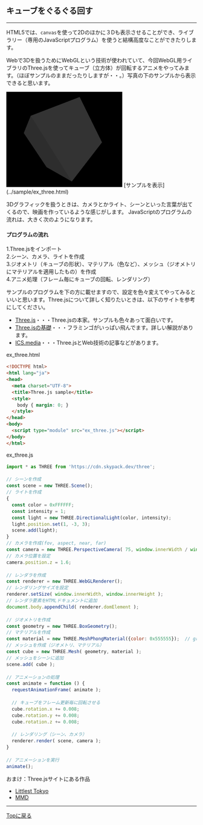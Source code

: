 ## キューブをぐるぐる回す
---

HTML5では、`canvas`を使って2Dのほかに３Dも表示させることができ、ライブラリー（専用のJavaScriptプログラム）を使うと結構高度なことができたりします。

Webで3Dを扱うためにWebGLという技術が使われていて、今回WebGL用ライブラリのThree.jsを使ってキューブ（立方体）が回転するアニメをやってみます。（ほぼサンプルのままだったりしますが・・。）写真の下のサンプルから表示できると思います。

<img src="../images/cube.png" alt="cube" style="zoom:30%;" />
[サンプルを表示](../sample/ex_three.html)

3Dグラフィックを扱うときは、カメラとかライト、シーンといった言葉が出てくるので、映画を作っているような感じがします。
JavaScriptのプログラムの流れは、大きく次のようになります。

#### プログラムの流れ  
1.Three.jsをインポート  
2.シーン、カメラ、ライトを作成  
3.ジオメトリ（キューブの形状）、マテリアル（色など）、メッシュ（ジオメトリにマテリアルを適用したもの）を作成  
4.アニメ処理（フレーム毎にキューブの回転、レンダリング）  




サンプルのプログラムを下の方に載せますので、設定を色々変えてやってみるといいと思います。Three.jsについて詳しく知りたいときは、以下のサイトを参考にしてください。

- [Three.js](https://threejs.org/docs/index.html#manual/ja/introduction/Creating-a-scene)・・・Three.jsの本家。サンプルも色々あって面白いです。
- [Three.jsの基礎](https://threejsfundamentals.org/threejs/lessons/ja/)・・・フラミンゴがいっぱい飛んでます。詳しい解説があります。
- [ICS.media](https://ics.media/tutorial-three/)・・・Three.jsとWeb技術の記事などがあります。

ex_three.html
```html
<!DOCTYPE html>
<html lang="ja">
<head>
  <meta charset="UTF-8">
  <title>Three.js sample</title>
  <style>
    body { margin: 0; }
  </style>
</head>
<body>
  <script type="module" src="ex_three.js"></script> 
</body>
</html>
```
ex_three.js
```javascript
import * as THREE from 'https://cdn.skypack.dev/three';

// シーンを作成
const scene = new THREE.Scene();
// ライトを作成
{
  const color = 0xFFFFFF;
  const intensity = 1;
  const light = new THREE.DirectionalLight(color, intensity);
  light.position.set(1, -3, 3);
  scene.add(light);
}
// カメラを作成(fov, aspect, near, far)
const camera = new THREE.PerspectiveCamera( 75, window.innerWidth / window.innerHeight, 0.1, 1000 );
// カメラ位置を設定
camera.position.z = 1.6;

// レンダラを作成
const renderer = new THREE.WebGLRenderer();
// レンダリングサイズを設定
renderer.setSize( window.innerWidth, window.innerHeight );
// レンダラ要素をHTMLドキュメントに追加
document.body.appendChild( renderer.domElement );

// ジオメトリを作成
const geometry = new THREE.BoxGeometry();
// マテリアルを作成
const material = new THREE.MeshPhongMaterial({color: 0x555555});  // greenish blue
// メッシュを作成（ジオメトリ、マテリアル）
const cube = new THREE.Mesh( geometry, material );
// メッシュをシーンに追加
scene.add( cube );

// アニメーションの処理
const animate = function () {
  requestAnimationFrame( animate );

  // キューブをフレーム更新毎に回転させる
  cube.rotation.x += 0.008;
  cube.rotation.y += 0.008;
  cube.rotation.z += 0.008;

  // レンダリング（シーン、カメラ）
  renderer.render( scene, camera );
}

// アニメーションを実行
animate();
```
おまけ：Three.jsサイトにある作品
- [Littlest Tokyo](https://threejs.org/examples/#webgl_animation_keyframes)
- [MMD](https://threejs.org/examples/#webgl_loader_mmd_audio)

---
[Topに戻る](../index.html)